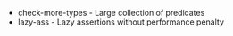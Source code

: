 * check-more-types - Large collection of predicates
* lazy-ass - Lazy assertions without performance penalty
